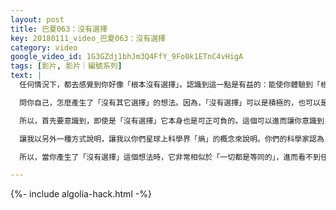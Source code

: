 ```yaml
---
layout: post
title: 巴夏063：沒有選擇
key: 20180111_video_巴夏063：沒有選擇
category: video
google_video_id: 1G3GZdj1bhJm3Q4FfY_9Fo0k1ETnC4vHigA
tags: [影片, 影片｜編號系列]
text: |
  任何情況下，都去感覺到你好像「根本沒有選擇」。認識到這一點是有益的：能使你體驗到「根本沒有選擇」的唯一方式就是，完全自由的去選擇任何事。任意選擇的自由度如此之大，以至於你甚至可以選擇體驗「根本沒有選擇」。

  問你自己，怎麼產生了「沒有其它選擇」的想法。因為，「沒有選擇」可以是積極的，也可以是消極的，它有兩個面。「完全沒有其它選擇」的負向觀念能夠導致對真實自我的「異化」，可能體現為自殺。它不是真正的自我異化，而是一種轉換，是生理人格的異化。正面的「完全沒有選擇」的觀念是，你的激情已完全代表了你的真我頻率，以至於再也沒其它選擇看起來是合理的了。所以你可以分別從正負兩個面看待它。「沒有選擇」本身不必是負面的，它也可以是正面的。

  所以，首先要意識到，即使是「沒有選擇」它本身也是可正可負的。這個可以進而讓你意識到，如果你能夠、你有能力到達一個貌似「你完全沒選擇」的負向體驗點，那麼，唯一能夠讓你擁有這種體驗的原因就是，你被賦予了體驗這個的選擇。也就意味著你有其他選擇。

  讓我以另外一種方式說明，讓我以你們星球上科學界「熵」的概念來說明。你們的科學家認為，當宇宙、造化萬有中的一切事物，全部徹底的釋放出它們所有的能量，伴隨著一切的徹底瓦解，以至於再沒有交換，再沒有事物間的差別。當那全成了同質的，並且再沒有能量交換存在，再沒有行為可以發生。如果你從另一個角度審視這種狀態，你會意識到：一旦完成了徹底的熵變、並且沒有行為能夠被產生，一切都是等同的，再無法將任何事物從彼此中分別出來。那麼在這種存在狀態下，一切都沒了。這意味著：它能夠開始重新結晶化，重新結塊，能夠重新開始分別差異。所以，從「絕對熵」能夠生出新的創造之種子，新的「大爆炸」的種子。因為一旦你達到了所有一切都完全等同的地步，那麼任何事都能發生，因為時空上你完全不知道一切事物在朝著哪個方向運行。都是同樣的，所以它還不如朝著你偏好的方向運行算了。通過擁有這個想法，能夠讓一切事物落實到跟隨於這個想法的行為裡去，因為那個想法現在成了一切事物決定自己運行軌道的唯一理由。

  所以，當你產生了「沒有選擇」這個想法時，它非常相似於「一切都是等同的」，進而看不到任何可以前去的方向，因為純粹就沒有行為可以實踐。那麼當完全在所有方向都沒有任何行為可以實踐時，你就可以實踐任何你希望的行為。當在所有方向都沒有任何行為可以實踐時，你就可以實踐任何你所願的。因為當一切行為都無法進行的時候，所有的規則也就消失了，限制也完全消失了。無論什麼。所以從那點開始你可以做任何事。故而，「沒有選擇」悖論性的意味著「你有每一個選擇」。因為一旦你沒有選擇，規則也沒了，限制也沒了。

---
```


{%- include algolia-hack.html -%}
